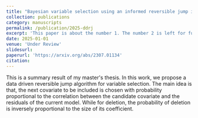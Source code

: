 ```yaml
---
title: "Bayesian variable selection using an informed reversible jump in imaging genetics: an application to schizophrenia"
collection: publications
category: manuscripts
permalink: /publication/2025-ddrj
excerpt: 'This paper is about the number 1. The number 2 is left for future work.'
date: 2025-01-01
venue: 'Under Review'
slidesurl: 
paperurl: 'https://arxiv.org/abs/2307.01134'
citation: 
---
```


This is a summary result of my master's thesis. In this work, we propose a data driven reversible jump algorithm for variable selection.  The main idea is that, the next covariate to be included is chosen with probability proportional to the correlation between the candidate covariate and the residuals of the current model. While for deletion, the probability of deletion is inversely proportional to the size of its coefficient. 